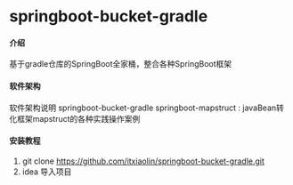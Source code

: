 # springboot-bucket-gradle

#### 介绍
基于gradle仓库的SpringBoot全家桶，整合各种SpringBoot框架

#### 软件架构
软件架构说明
springboot-bucket-gradle
    springboot-mapstruct : javaBean转化框架mapstruct的各种实践操作案例

#### 安装教程

1.  git clone https://github.com/itxiaolin/springboot-bucket-gradle.git
2.  idea 导入项目

